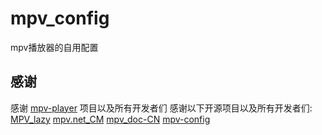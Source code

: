 # mpv_config
mpv播放器的自用配置
## 感谢
感谢 [mpv-player](https://github.com/mpv-player) 项目以及所有开发者们
感谢以下开源项目以及所有开发者们:
[MPV_lazy](https://github.com/hooke007/MPV_lazy)
[mpv.net_CM](https://github.com/hooke007/mpv.net_CM)
[mpv_doc-CN](https://github.com/hooke007/mpv_doc-CN)
[mpv-config](https://github.com/dyphire/mpv-config)

